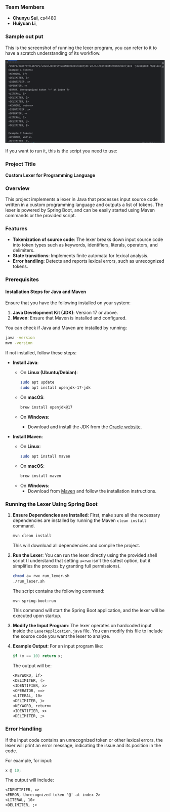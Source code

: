 ### Team Members
- **Chunyu Sui**, cs4480
- **Huiyuan Li**,

### Sample out put
This is the screenshot of running the lexer program, you can refer to it to have a 
scratch understanding of its workflow.

![](img.png)

If you want to run it, this is the script you need to use:



### Project Title
**Custom Lexer for Programming Language**

### Overview
This project implements a lexer in Java that processes input source code written in a custom programming language and outputs a list of tokens. The lexer is powered by Spring Boot, and can be easily started using Maven commands or the provided script.

### Features
- **Tokenization of source code**: The lexer breaks down input source code into token types such as keywords, identifiers, literals, operators, and delimiters.
- **State transitions**: Implements finite automata for lexical analysis.
- **Error handling**: Detects and reports lexical errors, such as unrecognized tokens.

### Prerequisites

#### Installation Steps for Java and Maven
Ensure that you have the following installed on your system:
1. **Java Development Kit (JDK)**: Version 17 or above.
2. **Maven**: Ensure that Maven is installed and configured.

You can check if Java and Maven are installed by running:

```bash
java -version
mvn -version
```

If not installed, follow these steps:

- **Install Java**:
   - On **Linux (Ubuntu/Debian)**:
     ```bash
     sudo apt update
     sudo apt install openjdk-17-jdk
     ```

   - On **macOS**:
     ```bash
     brew install openjdk@17
     ```

   - On **Windows**:
      - Download and install the JDK from the [Oracle website](https://www.oracle.com/java/technologies/javase-jdk11-downloads.html).

- **Install Maven**:
   - On **Linux**:
     ```bash
     sudo apt install maven
     ```
   - On **macOS**:
     ```bash
     brew install maven
     ```
   - On **Windows**:
      - Download from [Maven](https://maven.apache.org/download.cgi) and follow the installation instructions.

### Running the Lexer Using Spring Boot

1. **Ensure Dependencies are Installed**:
   First, make sure all the necessary dependencies are installed by running the Maven `clean install` command.

    ```bash
    mvn clean install
    ```

   This will download all dependencies and compile the project.

2. **Run the Lexer**:
   You can run the lexer directly using the provided shell script 
(I understand that setting `a=rwx` isn't the safest option, but it simplifies the process by granting full permissions).
    ```bash
   chmod a= rwx run_lexer.sh
    ./run_lexer.sh
    ```

   The script contains the following command:

    ```bash
    mvn spring-boot:run
    ```

   This command will start the Spring Boot application, and the lexer will be executed upon startup.

3. **Modify the Input Program**:
   The lexer operates on hardcoded input inside the `LexerApplication.java` file. You can modify this file to include the source code you want the lexer to analyze.

4. **Example Output**:
   For an input program like:

    ```c
    if (x == 10) return x;
    ```

   The output will be:
    ```
    <KEYWORD, if>
    <DELIMITER, (>
    <IDENTIFIER, x>
    <OPERATOR, ==>
    <LITERAL, 10>
    <DELIMITER, )>
    <KEYWORD, return>
    <IDENTIFIER, x>
    <DELIMITER, ;>
    ```

### Error Handling
If the input code contains an unrecognized token or other lexical errors, the lexer will print an error message, indicating the issue and its position in the code.

For example, for input:
```c
x @ 10;
```

The output will include:
```
<IDENTIFIER, x>
<ERROR, Unrecognized token '@' at index 2>
<LITERAL, 10>
<DELIMITER, ;>
```


